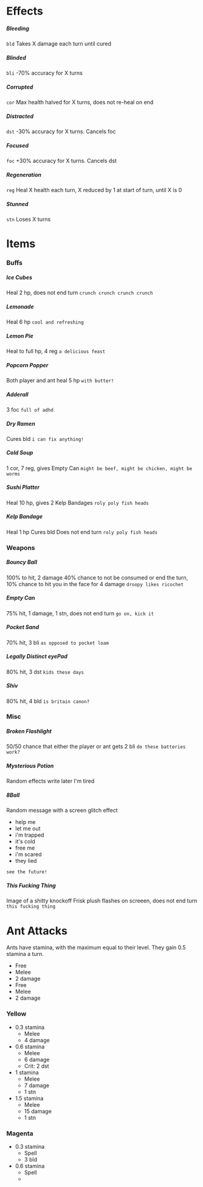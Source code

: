 # Effects

##### Bleeding

`bld`
Takes X damage each turn until cured

##### Blinded

`bli`
-70% accuracy for X turns

##### Corrupted

`cor`
Max health halved for X turns, does not re-heal on end

##### Distracted

`dst`
-30% accuracy for X turns. Cancels foc

##### Focused

`foc`
+30% accuracy for X turns. Cancels dst

##### Regeneration

`reg`
Heal X health each turn, X reduced by 1 at start of turn, until X is 0

##### Stunned

`stn`
Loses X turns



# Items

### Buffs

##### Ice Cubes

Heal 2 hp, does not end turn
`crunch crunch crunch crunch`

##### Lemonade

Heal 6 hp
`cool and refreshing`

##### Lemon Pie

Heal to full hp, 4 reg
`a delicious feast`

##### Popcorn Popper

Both player and ant heal 5 hp
`with butter!`

##### Adderall

3 foc
`full of adhd`

##### Dry Ramen

Cures bld
`i can fix anything!`

##### Cold Soup

1 cor, 7 reg, gives Empty Can
`might be beef, might be chicken, might be worms`

##### Sushi Platter

Heal 10 hp, gives 2 Kelp Bandages
`roly poly fish heads`

##### Kelp Bandage

Heal 1 hp
Cures bld
Does not end turn
`roly poly fish heads`


### Weapons

##### Bouncy Ball

100% to hit, 2 damage
40% chance to not be consumed or end the turn, 10% chance to hit you in the face for 4 damage
`droopy likes ricochet`

##### Empty Can

75% hit, 1 damage, 1 stn, does not end turn
`go on, kick it`

##### Pocket Sand

70% hit, 3 bli
`as opposed to pocket loam`

##### Legally Distinct eyePad

80% hit, 3 dst
`kids these days`

##### Shiv

80% hit, 4 bld
`is britain canon?`


### Misc

##### Broken Flashlight

50/50 chance that either the player or ant gets 2 bli
`do these batteries work?`

##### Mysterious Potion

Random effects write later I'm tired

##### 8Ball

Random message with a screen glitch effect
* help me
* let me out
* i'm trapped
* it's cold
* free me
* i'm scared
* they lied

`see the future!`

##### This Fucking Thing

Image of a shitty knockoff Frisk plush flashes on screeen, does not end turn
`this fucking thing`


# Ant Attacks

Ants have stamina, with the maximum equal to their level. They gain 0.5 stamina a turn.

* Free
 * Melee
 * 2 damage
* Free
 * Melee
 * 2 damage

### Yellow

* 0.3 stamina
  * Melee
  * 4 damage
* 0.6 stamina
  * Melee
  * 6 damage
  * Crit: 2 dst
* 1 stamina
  * Melee
  * 7 damage
  * 1 stn
* 1.5 stamina
  * Melee
  * 15 damage
  * 1 stn

### Magenta

* 0.3 stamina
  * Spell
  * 3 bld
* 0.6 stamina
  * Spell
  * 
